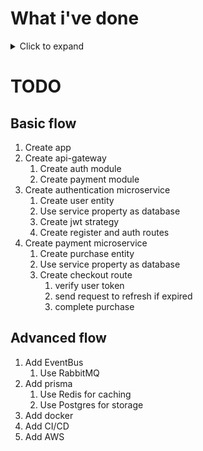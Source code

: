 # What i've done

<details>
<summary>Click to expand</summary>
## Setup

Initialize the project with the following command:

```bash
nest new payment-api
```

## API Gateway

Create a new app called api-gateway to manage communication between microservices.

```bash
nest g app api-gateway
```

Delete the previously created app.

```bash
rm -rf apps/payment-api
```

## Authentication

Create another app called authentication.

```bash
nest g app authentication
```

This app will be a microservice.

```bash
yarn add @nestjs/microservices
```

In main.ts change the NestFactory to create a microservice.

```typescript
const app = await NestFactory.createMicroservice(AppModule, {
  transport: Transport.TCP,
  options: { port: 3000 }
});
```

## Common

Create a common module to share code between apps.

```bash
nest g lib common
```

</details>

# TODO

## Basic flow

1. Create app
2. Create api-gateway
    1. Create auth module
    2. Create payment module
3. Create authentication microservice
    1. Create user entity
    2. Use service property as database
    3. Create jwt strategy
    4. Create register and auth routes
4. Create payment microservice
    1. Create purchase entity
    2. Use service property as database
    3. Create checkout route
        1. verify user token
        2. send request to refresh if expired
        3. complete purchase

## Advanced flow

1. Add EventBus
    1. Use RabbitMQ
2. Add prisma
    1. Use Redis for caching
    2. Use Postgres for storage
3. Add docker
4. Add CI/CD
5. Add AWS